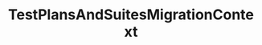 ---
optionsClassName: TestPlansAndSuitesMigrationConfig
optionsClassFullName: MigrationTools._EngineV1.Configuration.Processing.TestPlansAndSuitesMigrationConfig
configurationSamples:
- name: default
  description: 
  code: >-
    {
      "$type": "TestPlansAndSuitesMigrationConfig",
      "Enabled": false,
      "Enrichers": null,
      "OnlyElementsWithTag": null,
      "TestPlanQuery": null,
      "RemoveAllLinks": false,
      "MigrationDelay": 0,
      "RemoveInvalidTestSuiteLinks": false,
      "FilterCompleted": false
    }
  sampleFor: MigrationTools._EngineV1.Configuration.Processing.TestPlansAndSuitesMigrationConfig
description: Rebuilds Suits and plans for Test Cases migrated using the WorkItemMigration
className: TestPlansAndSuitesMigrationContext
typeName: Processors
architecture: v1
options:
- parameterName: Enabled
  type: Boolean
  description: missng XML code comments
  defaultValue: missng XML code comments
- parameterName: Enrichers
  type: List
  description: A list of enrichers that can augment the proccessing of the data
  defaultValue: missng XML code comments
- parameterName: FilterCompleted
  type: Boolean
  description: missng XML code comments
  defaultValue: missng XML code comments
- parameterName: MigrationDelay
  type: Int32
  description: ??Not sure what this does. Check code.
  defaultValue: 0
- parameterName: OnlyElementsWithTag
  type: String
  description: The tag name that is present on all elements that must be migrated. If this option isn't present this processor will migrate all.
  defaultValue: '`String.Empty`'
- parameterName: RemoveAllLinks
  type: Boolean
  description: ??Not sure what this does. Check code.
  defaultValue: false
- parameterName: RemoveInvalidTestSuiteLinks
  type: Boolean
  description: Remove Invalid Links, see https://github.com/nkdAgility/azure-devops-migration-tools/issues/178
  defaultValue: missng XML code comments
- parameterName: TestPlanQuery
  type: String
  description: Filtering conditions to decide whether to migrate a test plan or not. When provided, this partial query is added after `Select * From TestPlan Where` when selecting test plans. Among filtering options, `AreaPath`, `PlanName` and `PlanState` are known to work. There is unfortunately no documentation regarding the available fields.
  defaultValue: '`String.Empty`'
status: Beta
processingTarget: Suites & Plans
classFile: ''
optionsClassFile: ''

redirectFrom:
- /Reference/v1/Processors/TestPlansAndSuitesMigrationConfig/
layout: reference
toc: true
permalink: /Reference/Processors/TestPlansAndSuitesMigrationContext/
title: TestPlansAndSuitesMigrationContext
categories:
- Processors
- v1
topics:
- topic: notes
  path: /Processors/TestPlansAndSuitesMigrationContext-notes.md
  exists: false
  markdown: ''
- topic: introduction
  path: /Processors/TestPlansAndSuitesMigrationContext-introduction.md
  exists: false
  markdown: ''

---